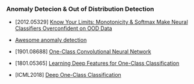 ### Anomaly Detecion & Out of Distribution Detection

- [2012.05329] [Know Your Limits: Monotonicity & Softmax Make Neural Classifiers Overconfident on OOD Data](https://arxiv.org/abs/2012.05329)

- [Awesome anomaly detection](https://github.com/hoya012/awesome-anomaly-detection#classification-target)

- [1901.08688] [One-Class Convolutional Neural Network](https://arxiv.org/abs/1901.08688)

- [1801.05365] [Learning Deep Features for One-Class Classification](https://arxiv.org/abs/1801.05365)

- [ICML2018] [Deep One-Class Classification](http://data.bit.uni-bonn.de/publications/ICML2018.pdf)
